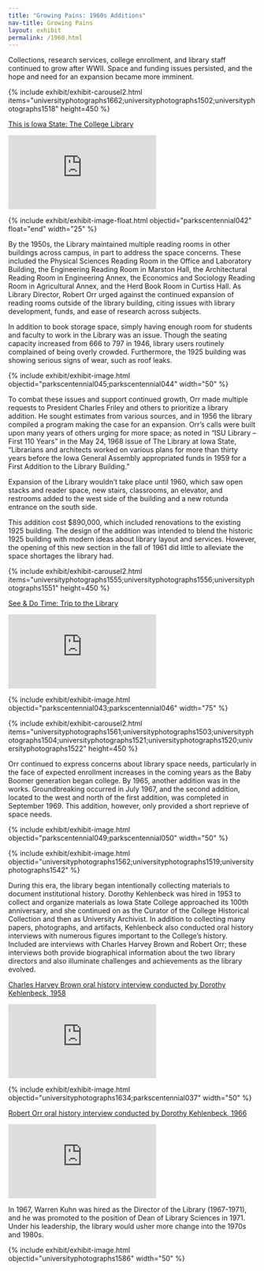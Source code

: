 ```yaml
---
title: "Growing Pains: 1960s Additions"
nav-title: Growing Pains
layout: exhibit
permalink: /1960.html
---
```


Collections, research services, college enrollment, and library staff continued to grow after WWII. Space and funding issues persisted, and the hope and need for an expansion became more imminent. 

{% include exhibit/exhibit-carousel2.html items="universityphotographs1662;universityphotographs1502;universityphotographs1518" height=450 %}

<div>
    <p class="iframe-title">
        <a href="{{ '/items/parkscentennial041.html' | relative_url }}">
        This is Iowa State: The College Library
        </a>
    </p>
    <div class="responsive-iframe-container">
        <iframe
                src="https://iastate.aviaryplatform.com/embed/media/289568?embed=true&media_player=true"
                allow="fullscreen"
                frameborder="0"></iframe>
    </div>
</div>    

{% include exhibit/exhibit-image-float.html objectid="parkscentennial042" float="end" width="25" %}

By the 1950s, the Library maintained multiple reading rooms in other buildings across campus, in part to address the space concerns. These included the Physical Sciences Reading Room in the Office and Laboratory Building, the Engineering Reading Room in Marston Hall, the Architectural Reading Room in Engineering Annex, the Economics and Sociology Reading Room in Agricultural Annex, and the Herd Book Room in Curtiss Hall. As Library Director, Robert Orr urged against the continued expansion of reading rooms outside of the library building, citing issues with library development, funds, and ease of research across subjects.

In addition to book storage space, simply having enough room for students and faculty to work in the Library was an issue. Though the seating capacity increased from 666 to 797 in 1946, library users routinely complained of being overly crowded. Furthermore, the 1925 building was showing serious signs of wear, such as roof leaks.

{% include exhibit/exhibit-image.html objectid="parkscentennial045;parkscentennial044" width="50" %}

To combat these issues and support continued growth, Orr made multiple requests to President Charles Friley and others to prioritize a library addition. He sought estimates from various sources, and in 1956 the library compiled a program making the case for an expansion. Orr’s calls were built upon many years of others urging for more space; as noted in “ISU Library – First 110 Years” in the May 24, 1968 issue of The Library at Iowa State, “Librarians and architects worked on various plans for more than thirty years before the Iowa General Assembly appropriated funds in 1959 for a First Addition to the Library Building.”

Expansion of the Library wouldn’t take place until 1960, which saw open stacks and reader space, new stairs, classrooms, an elevator, and restrooms added to the west side of the building and a new rotunda entrance on the south side.

This addition cost $890,000, which included renovations to the existing 1925 building. The design of the addition was intended to blend the historic 1925 building with modern ideas about library layout and services. However, the opening of this new section in the fall of 1961 did little to alleviate the space shortages the library had.

{% include exhibit/exhibit-carousel2.html items="universityphotographs1555;universityphotographs1556;universityphotographs1551" height=450 %}

<div>
    <p class="iframe-title">
        <a href="{{ '/items/parkscentennial040.html' | relative_url }}">
        See & Do Time: Trip to the Library
        </a>
    </p>
    <div class="responsive-iframe-container">
        <iframe
            src="https://iastate.aviaryplatform.com/embed/media/283755?embed=true&media_player=true" 
            allow="fullscreen" 
            frameborder="0">
        </iframe>
    </div>
</div> 

{% include exhibit/exhibit-image.html objectid="parkscentennial043;parkscentennial046" width="75" %}

{% include exhibit/exhibit-carousel2.html items="universityphotographs1561;universityphotographs1503;universityphotographs1504;universityphotographs1521;universityphotographs1520;universityphotographs1522" height=450 %}

Orr continued to express concerns about library space needs, particularly in the face of expected enrollment increases in the coming years as the Baby Boomer generation began college. By 1965, another addition was in the works. Groundbreaking occurred in July 1967, and the second addition, located to the west and north of the first addition, was completed in September 1969. This addition, however, only provided a short reprieve of space needs.

{% include exhibit/exhibit-image.html objectid="parkscentennial049;parkscentennial050" width="50" %}

{% include exhibit/exhibit-image.html objectid="universityphotographs1562;universityphotographs1519;universityphotographs1542" %}



During this era, the library began intentionally collecting materials to document institutional history. Dorothy Kehlenbeck was hired in 1953 to collect and organize materials as Iowa State College approached its 100th anniversary, and she continued on as the Curator of the College Historical Collection and then as University Archivist. In addition to collecting many papers, photographs, and artifacts, Kehlenbeck also conducted oral history interviews with numerous figures important to the College’s history. Included are interviews with Charles Harvey Brown and Robert Orr; these interviews both provide biographical information about the two library directors and also illuminate challenges and achievements as the library evolved.

<div>
    <p class="iframe-title">
        <a href="{{ '/items/parkscentennial039.html' | relative_url }}">
        Charles Harvey Brown oral history interview conducted by Dorothy Kehlenbeck, 1958
        </a>
    </p>
    <div class="responsive-iframe-container">
        <iframe
            src="https://iastate.aviaryplatform.com/embed/media/289565?embed=true&media_player=true" 
            allow="fullscreen" 
            frameborder="0">
        </iframe>
    </div>
</div>

{% include exhibit/exhibit-image.html objectid="universityphotographs1634;parkscentennial037" width="50" %}

<div>
    <p class="iframe-title">
        <a href="{{ '/items/parkscentennial038.html' | relative_url }}">
        Robert Orr oral history interview conducted by Dorothy Kehlenbeck, 1966
        </a>
    </p>
    <div class="responsive-iframe-container">
        <iframe
            src="https://iastate.aviaryplatform.com/embed/media/289569?embed=true&media_player=true" 
            allow="fullscreen" 
            frameborder="0">
        </iframe>
    </div>
</div>

In 1967, Warren Kuhn was hired as the Director of the Library (1967-1971), and he was promoted to the position of Dean of Library Sciences in 1971. Under his leadership, the library would usher more change into the 1970s and 1980s.

{% include exhibit/exhibit-image.html objectid="universityphotographs1586" width="50" %}
